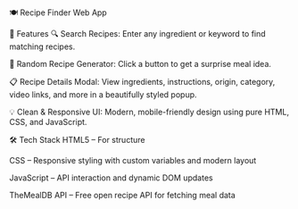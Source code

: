 🍽️ Recipe Finder Web App


🚀 Features
🔍 Search Recipes: Enter any ingredient or keyword to find matching recipes.

🎲 Random Recipe Generator: Click a button to get a surprise meal idea.

📋 Recipe Details Modal: View ingredients, instructions, origin, category, video links, and more in a beautifully styled popup.

💡 Clean & Responsive UI: Modern, mobile-friendly design using pure HTML, CSS, and JavaScript.

🛠️ Tech Stack
HTML5 – For structure

CSS – Responsive styling with custom variables and modern layout

JavaScript – API interaction and dynamic DOM updates

TheMealDB API – Free open recipe API for fetching meal data

